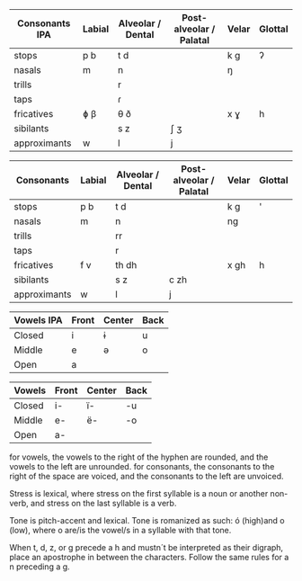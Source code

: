 Consonants IPA| Labial | Alveolar / Dental | Post-alveolar / Palatal | Velar | Glottal 
------------------|----------|------------------|--------------------------------|--------|----------
stops | p b | t d | | k g | ʔ
nasals | m | n | | ŋ |
trills | | r | | |
taps | | ɾ | | |
fricatives | ɸ β | θ ð | | x ɣ | h
sibilants | | s z | ʃ ʒ | |
approximants | w | l | j | |

Consonants | Labial | Alveolar / Dental | Post-alveolar / Palatal | Velar | Glottal 
------------------|----------|------------------|--------------------------------|--------|----------
stops | p b | t d | | k g | '
nasals | m | n | | ng |
trills | | rr | | |
taps | | r | | |
fricatives | f v | th dh | | x gh | h
sibilants | | s z | c zh | |
approximants | w | l | j | |

Vowels IPA|Front|Center|Back
-----|------|------|-----
Closed|i|ɨ|u
Middle|e|ə|o
Open|a||

Vowels|Front|Center|Back
-----|------|------|-----
Closed|i-|ï-|-u
Middle|e-|ë-|-o
Open|a-||

for vowels, the vowels to the right of the hyphen are rounded, and the vowels to the left are unrounded. for consonants, the consonants to the right of the space are voiced, and the consonants to the left are unvoiced.

Stress is lexical, where stress on the first syllable is a noun or another non-verb, and stress on the last syllable is a verb.

Tone is pitch-accent and lexical. Tone is romanized as such: ó (high)and o (low), where o are/is the vowel/s in a syllable with that tone.

When t, d, z, or g precede a h and mustn´t be interpreted as their digraph, place an apostrophe in between the characters. Follow the same rules for a n preceding a g.
